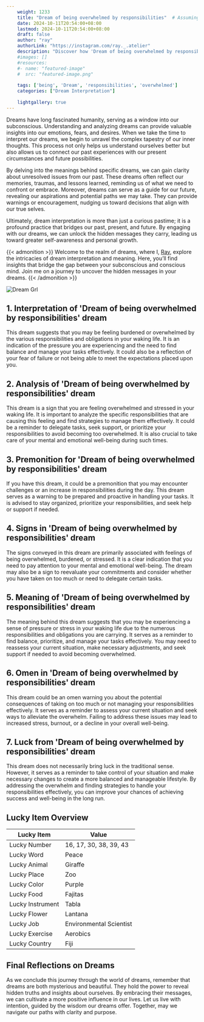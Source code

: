 ```yaml
---
    weight: 1233
    title: "Dream of being overwhelmed by responsibilities"  # Assuming 'title' column exists
    date: 2024-10-11T20:54:00+08:00
    lastmod: 2024-10-11T20:54:00+08:00
    draft: false
    author: "ray"
    authorLink: "https://instagram.com/ray._.atelier"
    description: "Discover how 'Dream of being overwhelmed by responsibilities' can interpret your future and uncover its significant meanings in your life."
    #images: []
    #resources:
    #- name: "featured-image"
    #  src: "featured-image.png"
    
    tags: ['being', 'Dream', 'responsibilities', 'overwhelmed']
    categories: ["Dream Interpretation"]
    
    lightgallery: true
---
```

    
Dreams have long fascinated humanity, serving as a window into our subconscious. Understanding and analyzing dreams can provide valuable insights into our emotions, fears, and desires. When we take the time to interpret our dreams, we begin to unravel the complex tapestry of our inner thoughts. This process not only helps us understand ourselves better but also allows us to connect our past experiences with our present circumstances and future possibilities.

By delving into the meanings behind specific dreams, we can gain clarity about unresolved issues from our past. These dreams often reflect our memories, traumas, and lessons learned, reminding us of what we need to confront or embrace. Moreover, dreams can serve as a guide for our future, revealing our aspirations and potential paths we may take. They can provide warnings or encouragement, nudging us toward decisions that align with our true selves.

Ultimately, dream interpretation is more than just a curious pastime; it is a profound practice that bridges our past, present, and future. By engaging with our dreams, we can unlock the hidden messages they carry, leading us toward greater self-awareness and personal growth.

{{< admonition >}}
Welcome to the realm of dreams, where I, [Ray](https://instagram.com/ray._.atelier), explore the intricacies of dream interpretation and meaning. Here, you’ll find insights that bridge the gap between your subconscious and conscious mind. Join me on a journey to uncover the hidden messages in your dreams.
{{< /admonition >}}

![Dream Grl](https://cdn.pixabay.com/photo/2017/11/02/03/35/gothic-2910057_1280.jpg "Dream Grl")

## 1. Interpretation of 'Dream of being overwhelmed by responsibilities' dream
 This dream suggests that you may be feeling burdened or overwhelmed by the various responsibilities and obligations in your waking life. It is an indication of the pressure you are experiencing and the need to find balance and manage your tasks effectively. It could also be a reflection of your fear of failure or not being able to meet the expectations placed upon you.

## 2. Analysis of 'Dream of being overwhelmed by responsibilities' dream
 This dream is a sign that you are feeling overwhelmed and stressed in your waking life. It is important to analyze the specific responsibilities that are causing this feeling and find strategies to manage them effectively. It could be a reminder to delegate tasks, seek support, or prioritize your responsibilities to avoid becoming too overwhelmed. It is also crucial to take care of your mental and emotional well-being during such times.

## 3. Premonition for 'Dream of being overwhelmed by responsibilities' dream
 If you have this dream, it could be a premonition that you may encounter challenges or an increase in responsibilities during the day. This dream serves as a warning to be prepared and proactive in handling your tasks. It is advised to stay organized, prioritize your responsibilities, and seek help or support if needed.

## 4. Signs in 'Dream of being overwhelmed by responsibilities' dream
 The signs conveyed in this dream are primarily associated with feelings of being overwhelmed, burdened, or stressed. It is a clear indication that you need to pay attention to your mental and emotional well-being. The dream may also be a sign to reevaluate your commitments and consider whether you have taken on too much or need to delegate certain tasks.

## 5. Meaning of 'Dream of being overwhelmed by responsibilities' dream
 The meaning behind this dream suggests that you may be experiencing a sense of pressure or stress in your waking life due to the numerous responsibilities and obligations you are carrying. It serves as a reminder to find balance, prioritize, and manage your tasks effectively. You may need to reassess your current situation, make necessary adjustments, and seek support if needed to avoid becoming overwhelmed.

## 6. Omen in 'Dream of being overwhelmed by responsibilities' dream
 This dream could be an omen warning you about the potential consequences of taking on too much or not managing your responsibilities effectively. It serves as a reminder to assess your current situation and seek ways to alleviate the overwhelm. Failing to address these issues may lead to increased stress, burnout, or a decline in your overall well-being.

## 7. Luck from 'Dream of being overwhelmed by responsibilities' dream
 This dream does not necessarily bring luck in the traditional sense. However, it serves as a reminder to take control of your situation and make necessary changes to create a more balanced and manageable lifestyle. By addressing the overwhelm and finding strategies to handle your responsibilities effectively, you can improve your chances of achieving success and well-being in the long run.

## Lucky Item Overview
| Lucky Item          | Value              |
|---------------|--------------------|
| Lucky Number        | 16, 17, 30, 38, 39, 43  |
| Lucky Word          | Peace |
| Lucky Animal        | Giraffe |
| Lucky Place         | Zoo     |
| Lucky Color         | Purple     |
| Lucky Food          | Fajitas      |
| Lucky Instrument    | Tabla |
| Lucky Flower        | Lantana    |
| Lucky Job           | Environmental Scientist       |
| Lucky Exercise      | Aerobics  |
| Lucky Country       | Fiji    |


##  Final Reflections on Dreams

As we conclude this journey through the world of dreams, remember that dreams are both mysterious and beautiful. They hold the power to reveal hidden truths and insights about ourselves. By embracing their messages, we can cultivate a more positive influence in our lives. Let us live with intention, guided by the wisdom our dreams offer. Together, may we navigate our paths with clarity and purpose.
